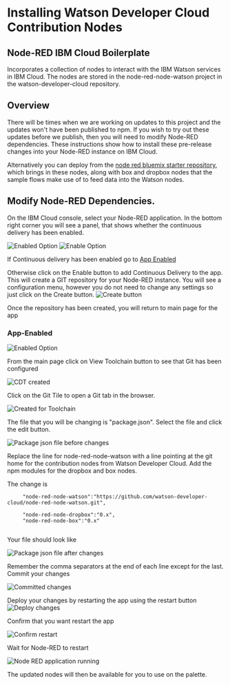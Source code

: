 # Installing Watson Developer Cloud Contribution Nodes 

## Node-RED IBM Cloud Boilerplate
Incorporates a collection of nodes to interact with the IBM Watson services in IBM Cloud. The nodes are stored in the node-red-node-watson project in the watson-developer-cloud repository.

## Overview
There will be times when we are working on updates to this project and the updates won't have been published to npm. If you wish to try out these updates before we publish, then you will need to modify Node-RED dependencies. These instructions show how to install these pre-release changes into your Node-RED instance on IBM Cloud. 

Alternatively you can deploy from the [node red bluemix starter repository](https://github.com/watson-developer-cloud/node-red-bluemix-starter), which brings in these nodes, along with box and dropbox nodes that the sample flows make use of to feed data into the Watson nodes. 

## Modify Node-RED Dependencies.
On the IBM Cloud console, select your Node-RED application. In the bottom right corner you will see a panel, that shows whether the continuous delivery has been enabled.

![Enabled Option](images/WCN-enabled.jpg)
![Enable Option](images/WCN-not-enabled.jpg)

If Continuous delivery has been enabled go to [App Enabled](#app-enabled) 

Otherwise click on the Enable button to add Continuous Delivery to the app. This will create a GIT repository for your Node-RED instance. You will see a configuration menu, however you do not need to change any settings so just click on the Create button. ![Create button](images/WCN-CDT-create.jpg) 

Once the repository has been created, you will return to main page for the app

### App-Enabled
![Enabled Option](images/WCN-enabled.jpg)

From the main page click on View Toolchain button to see that Git has been configured

![CDT created](images/WCN-CDT-created.jpg)

Click on the Git Tile to open a Git tab in the browser. 

![Created for Toolchain](images/WCN-CFT.jpg)

The file that you will be changing is "package.json". Select the file and click the edit button. 

![Package json file before changes](images/WCN-orig-pkg.jpg)

Replace the line for node-red-node-watson with a line pointing at the git home for 
the contribution nodes from Watson Developer Cloud. Add the npm modules for the dropbox and box nodes. 

The change is 

```
	 "node-red-node-watson":"https://github.com/watson-developer-cloud/node-red-node-watson.git",
          
	 "node-red-node-dropbox":"0.x",
	 "node-red-node-box":"0.x"	 
	 
```
Your file should look like 

![Package json file after changes](images/WCN-edited-pkg.jpg)

Remember the comma separators at the end of each line except for the last. Commit your changes

![Committed changes](images/WCN-commited-pkg.jpg)

Deploy your changes by restarting the app using the restart button ![Deploy changes](images/WCN-restart.jpg)

Confirm that you want restart the app

![Confirm restart](images/WCN-restart-conf.jpg)

Wait for Node-RED to restart

![Node RED application running](images/WCN-restarted.jpg)

The updated nodes will then be available for you to use on the palette.



